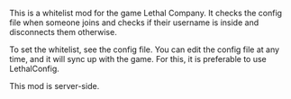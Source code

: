 This is a whitelist mod for the game Lethal Company. It checks the config file when someone joins and checks if their username is inside and disconnects them otherwise.

To set the whitelist, see the config file. You can edit the config file at any time, and it will sync up with the game. For this, it is preferable to use LethalConfig.

This mod is server-side.
